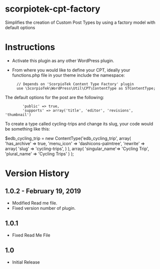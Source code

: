 # scorpiotek-cpt-factory
Simplifies the creation of Custom Post Types by using a factory model with default options

# Instructions

* Activate this plugin as any other WordPress plugin.

* From where you would like to define your CPT, ideally your functions.php file in your theme include the namespace:

        // Depends on 'ScorpioTek Content Type Factory' plugin
        use \ScorpioTek\WordPress\Util\CPT\ContentType as STContentType;

The default options for the post are the following:

            'public' => true,
            'supports' => array('title', 'editor', 'revisions', 'thumbnail')

To create a type called cycling-trips and change its slug, your code would be something like this:

$edb_cycling_trip = new ContentType('edb_cycling_trip',
                                        array(
                                        'has_archive' => true,
                                        'menu_icon' => 'dashicons-palmtree',
                                        'rewrite' => array(
                                                'slug' => 'cycling-trips',
                                        )
                                        ),
                                        array(
                                        'singular_name'=> 'Cycling Trip',
                                        'plural_name' => 'Cycling Trips'
                                        )
                                );

# Version History

## 1.0.2 - February 19, 2019

* Modified Read me file.
* Fixed version number of plugin.

## 1.0.1 
* Fixed Read Me File

## 1.0
* Initial Release






